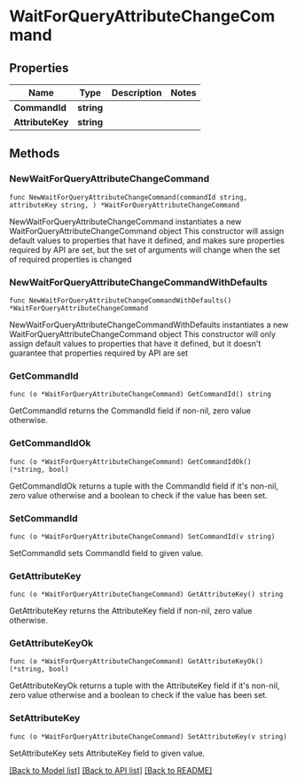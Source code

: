 # WaitForQueryAttributeChangeCommand

## Properties

Name | Type | Description | Notes
------------ | ------------- | ------------- | -------------
**CommandId** | **string** |  | 
**AttributeKey** | **string** |  | 

## Methods

### NewWaitForQueryAttributeChangeCommand

`func NewWaitForQueryAttributeChangeCommand(commandId string, attributeKey string, ) *WaitForQueryAttributeChangeCommand`

NewWaitForQueryAttributeChangeCommand instantiates a new WaitForQueryAttributeChangeCommand object
This constructor will assign default values to properties that have it defined,
and makes sure properties required by API are set, but the set of arguments
will change when the set of required properties is changed

### NewWaitForQueryAttributeChangeCommandWithDefaults

`func NewWaitForQueryAttributeChangeCommandWithDefaults() *WaitForQueryAttributeChangeCommand`

NewWaitForQueryAttributeChangeCommandWithDefaults instantiates a new WaitForQueryAttributeChangeCommand object
This constructor will only assign default values to properties that have it defined,
but it doesn't guarantee that properties required by API are set

### GetCommandId

`func (o *WaitForQueryAttributeChangeCommand) GetCommandId() string`

GetCommandId returns the CommandId field if non-nil, zero value otherwise.

### GetCommandIdOk

`func (o *WaitForQueryAttributeChangeCommand) GetCommandIdOk() (*string, bool)`

GetCommandIdOk returns a tuple with the CommandId field if it's non-nil, zero value otherwise
and a boolean to check if the value has been set.

### SetCommandId

`func (o *WaitForQueryAttributeChangeCommand) SetCommandId(v string)`

SetCommandId sets CommandId field to given value.


### GetAttributeKey

`func (o *WaitForQueryAttributeChangeCommand) GetAttributeKey() string`

GetAttributeKey returns the AttributeKey field if non-nil, zero value otherwise.

### GetAttributeKeyOk

`func (o *WaitForQueryAttributeChangeCommand) GetAttributeKeyOk() (*string, bool)`

GetAttributeKeyOk returns a tuple with the AttributeKey field if it's non-nil, zero value otherwise
and a boolean to check if the value has been set.

### SetAttributeKey

`func (o *WaitForQueryAttributeChangeCommand) SetAttributeKey(v string)`

SetAttributeKey sets AttributeKey field to given value.



[[Back to Model list]](../README.md#documentation-for-models) [[Back to API list]](../README.md#documentation-for-api-endpoints) [[Back to README]](../README.md)


